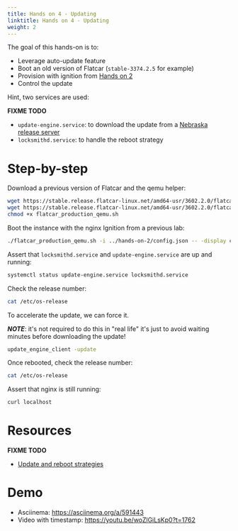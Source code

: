 ```yaml
---
title: Hands on 4 - Updating
linktitle: Hands on 4 - Updating
weight: 2
---
```


The goal of this hands-on is to:

* Leverage auto-update feature
* Boot an old version of Flatcar (`stable-3374.2.5` for example)
* Provision with ignition from [Hands on 2](2-provisioning)
* Control the update

Hint, two services are used:

**FIXME TODO**
* `update-engine.service`: to download the update from a [Nebraska release server](../../nebraska/)
* `locksmithd.service`: to handle the reboot strategy

# Step-by-step

Download a previous version of Flatcar and the qemu helper:

```bash
wget https://stable.release.flatcar-linux.net/amd64-usr/3602.2.0/flatcar_production_qemu_image.img
wget https://stable.release.flatcar-linux.net/amd64-usr/3602.2.0/flatcar_production_qemu.sh
chmod +x flatcar_production_qemu.sh
```

Boot the instance with the nginx Ignition from a previous lab:

```bash
./flatcar_production_qemu.sh -i ../hands-on-2/config.json -- -display curses
```

Assert that `locksmithd.service` and `update-engine.service` are up and running:

```bash
systemctl status update-engine.service locksmithd.service
```

Check the release number:

```bash
cat /etc/os-release
```

To accelerate the update, we can force it. 

**_NOTE_**: it's not required to do this in "real life" it's just to avoid waiting minutes before downloading the update!

```bash
update_engine_client -update
```

Once rebooted, check the release number:

```bash
cat /etc/os-release
```

Assert that nginx is still running:

```bash
curl localhost
```

# Resources

**FIXME TODO**
* [Update and reboot strategies](https://www.flatcar.org/docs/latest/setup/releases/update-strategies/)

# Demo

* Asciinema: <https://asciinema.org/a/591443>
* Video with timestamp: <https://youtu.be/woZlGiLsKp0?t=1762>
